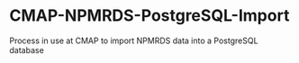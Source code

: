 # CMAP-NPMRDS-PostgreSQL-Import
Process in use at CMAP to import NPMRDS data into a PostgreSQL database
